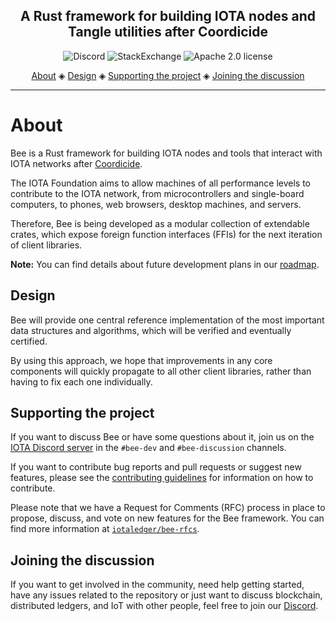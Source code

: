 <h2 align="center">A Rust framework for building IOTA nodes and Tangle utilities after Coordicide</h2>

<p align="center">
  <a href="https://discord.iota.org/" style="text-decoration:none;"><img src="https://img.shields.io/badge/Discord-9cf.svg?logo=discord" alt="Discord"></a>
    <a href="https://iota.stackexchange.com/" style="text-decoration:none;"><img src="https://img.shields.io/badge/StackExchange-9cf.svg?logo=stackexchange" alt="StackExchange"></a>
    <a href="https://github.com/iotaledger/bee/blob/master/LICENSE" style="text-decoration:none;"><img src="https://img.shields.io/github/license/iotaledger/bee.svg" alt="Apache 2.0 license"></a>
</p>
      
<p align="center">
  <a href="#about">About</a> ◈
  <a href="#design">Design</a> ◈
  <a href="#supporting-the-project">Supporting the project</a> ◈
  <a href="#joining-the-discussion">Joining the discussion</a> 
</p>

---

# About

Bee is a Rust framework for building IOTA nodes and tools that interact with IOTA networks after [Coordicide](https://coordicide.iota.org/).

The IOTA Foundation aims to allow machines of all performance levels to
contribute to the IOTA network, from microcontrollers and single-board
computers, to phones, web browsers, desktop machines, and servers.

Therefore, Bee is being developed as a modular collection of extendable crates, which expose foreign function interfaces (FFIs) for the next iteration of client libraries.

**Note:** You can find details about future development plans in our [roadmap](https://roadmap.iota.org).

## Design

Bee will provide one central reference implementation of the most important
data structures and algorithms, which will be verified and eventually
certified.

By using this approach, we hope that improvements in any core components will quickly propagate to all other client libraries, rather than
having to fix each one individually.

## Supporting the project

If you want to discuss Bee or have some questions about it, join us on the
[IOTA Discord server](https://discord.iota.org/) in the `#bee-dev` and
`#bee-discussion` channels.

If you want to contribute bug reports and pull requests or suggest new
features, please see the [contributing guidelines](.github/CONTRIBUTING.md)
for information on how to contribute.

Please note that we have a Request for Comments (RFC) process in place to propose, discuss, and vote on new features for the Bee framework. You can find more information at [`iotaledger/bee-rfcs`](https://github.com/iotaledger/bee-rfcs/).

## Joining the discussion

If you want to get involved in the community, need help getting started, have any issues related to the repository or just want to discuss blockchain, distributed ledgers, and IoT with other people, feel free to join our [Discord](https://discord.iota.org/).
